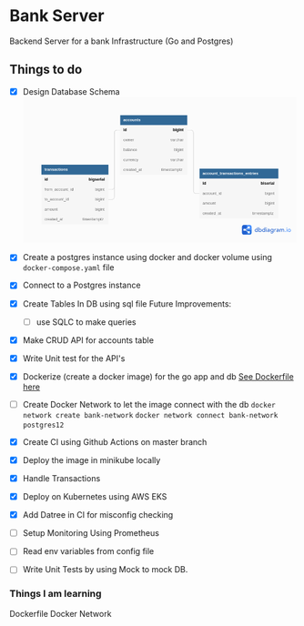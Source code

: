 # Bank Server

Backend Server for a bank Infrastructure (Go and Postgres)

## Things to do

- [x] Design Database Schema
      ![Table Schema](bank-server.png)
- [x] Create a postgres instance using docker and docker volume
      using `docker-compose.yaml` file
- [x] Connect to a Postgres instance
- [x] Create Tables In DB using sql file
      Future Improvements:
  - [ ] use SQLC to make queries
- [x] Make CRUD API for accounts table
- [x] Write Unit test for the API's
- [x] Dockerize (create a docker image) for the go app and db
      [See Dockerfile here](Dockerfile)
- [ ] Create Docker Network to let the image connect with the db
      `docker network create bank-network`
      `docker network connect bank-network postgres12`
- [x] Create CI using Github Actions on master branch
- [x] Deploy the image in minikube locally

- [x] Handle Transactions
- [x] Deploy on Kubernetes using AWS EKS
- [x] Add Datree in CI for misconfig checking

- [ ] Setup Monitoring Using Prometheus
- [ ] Read env variables from config file
- [ ] Write Unit Tests by using Mock to mock DB.

### Things I am learning

Dockerfile
Docker Network
